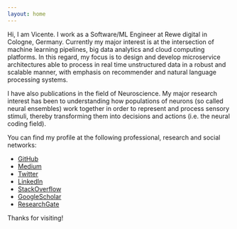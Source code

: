 ```yaml
---
layout: home
---
```


Hi, I am Vicente. I work as a Software/ML Engineer at Rewe digital in Cologne, 
Germany. Currently my major interest is at the intersection of machine 
learning pipelines, big data analytics and cloud computing platforms. 
In this regard, my focus is to design and develop microservice architectures 
able to process in real time unstructured data in a robust and scalable manner, 
with emphasis on recommender and natural language processing systems. 

I have also publications in the field of Neuroscience. My major research 
interest has been to understanding how populations of neurons (so called 
neural ensembles) work together in order to represent and process sensory 
stimuli, thereby transforming them into decisions and actions (i.e. the 
neural coding field).

You can find my profile at the following professional, research and social 
networks:
- [GitHub](https://github.com/vreyespue) 
- [Medium](https://medium.com/@vreyespue)
- [Twitter](https://twitter.com/vreyespue)
- [LinkedIn](https://www.linkedin.com/in/vreyespue/)
- [StackOverflow](https://stackoverflow.com/users/6261650/vreyespue)
- [GoogleScholar](https://scholar.google.de/citations?user=XnVpRFkAAAAJ)
- [ResearchGate](https://www.researchgate.net/profile/Vicente_Reyes-Puerta)

Thanks for visiting!
